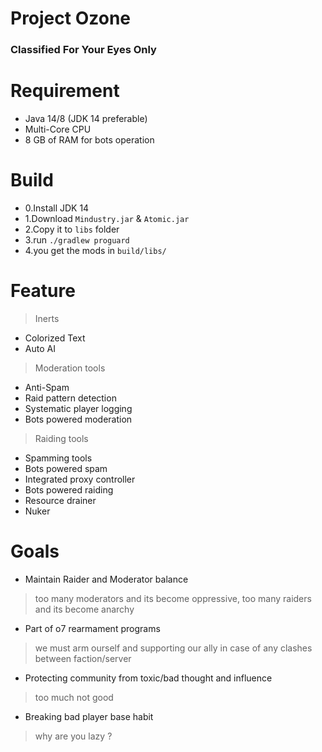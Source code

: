 # Project Ozone
### Classified For Your Eyes Only


# Requirement
* Java 14/8 (JDK 14 preferable)
* Multi-Core CPU
* 8 GB of RAM for bots operation

# Build
* 0.Install JDK 14
* 1.Download `Mindustry.jar` & `Atomic.jar`
* 2.Copy it to `libs` folder
* 3.run `./gradlew proguard`
* 4.you get the mods in `build/libs/`

# Feature
> Inerts
* Colorized Text
* Auto AI

> Moderation tools
* Anti-Spam
* Raid pattern detection
* Systematic player logging
* Bots powered moderation

> Raiding tools
* Spamming tools
* Bots powered spam
* Integrated proxy controller
* Bots powered raiding
* Resource drainer
* Nuker



# Goals
* Maintain Raider and Moderator balance
> too many moderators and its become oppressive, too many raiders and its become anarchy
* Part of o7 rearmament programs
> we must arm ourself and supporting our ally in case of any clashes between faction/server
* Protecting community from toxic/bad thought and influence
> too much not good
* Breaking bad player base habit
> why are you lazy ?
